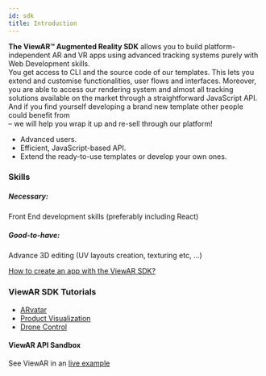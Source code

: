 ```yaml
---
id: sdk
title: Introduction
---
```


**The ViewAR™ Augmented Reality SDK** allows you to build platform-independent AR and VR apps using advanced tracking systems purely with Web Development skills.  
You get access to CLI and the source code of our templates. This lets you extend and customise functionalities, user flows and interfaces. Moreover, you are able to access our rendering system and almost all tracking solutions available on the market through a straightforward JavaScript API.  
And if you find yourself developing a brand new template other people could benefit from  
– we will help you wrap it up and re-sell through our platform!

- Advanced users.
- Efficient, JavaScript-based API.
- Extend the ready-to-use templates or develop your own ones.

### Skills

##### Necessary:

Front End development skills (preferably including React)

##### Good-to-have:

Advance 3D editing (UV layouts creation, texturing etc, ...)

[How to create an app with the ViewAR SDK?](https://www.viewar.com/sdk-augmented-reality-developers-resellers-agencies/)

### ViewAR SDK Tutorials

- [ARvatar](/docs/tutorials/arvatar/arvatar)
- [Product Visualization](/docs/tutorials/product_visualization/overview)
- [Drone Control](/docs/tutorials/drone/overview)

#### ViewAR API Sandbox

See ViewAR in an [live example](https://webversion.viewar.com/com.viewar.sandbox/100/)
